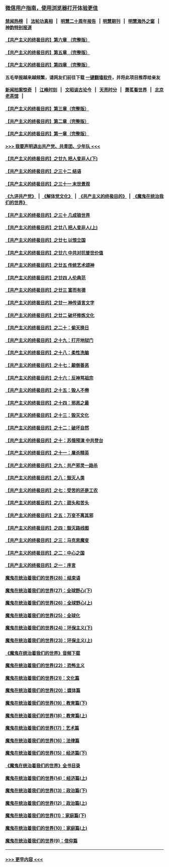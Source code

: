 ### [微信用户指南，使用浏览器打开体验更佳](https://github.com/gfw-breaker/banned-news1/blob/master/indexes/wechat-guide.md?t=0)
#### [禁闻热榜](热点新闻.md?t=0)  &nbsp;&nbsp;|&nbsp;&nbsp; [法轮功真相](https://github.com/gfw-breaker/truth/blob/master/README.md?t=0) &nbsp;&nbsp;|&nbsp;&nbsp; [明慧二十周年报告](https://github.com/gfw-breaker/mh-reports/blob/master/README.md?t=0) &nbsp;&nbsp;|&nbsp;&nbsp;[明慧期刊](https://github.com/gfw-breaker/mh-qikan) &nbsp;&nbsp;|&nbsp;&nbsp; [明慧海外之窗](https://github.com/gfw-breaker/mh-news/blob/master/README.md?t=0) &nbsp;&nbsp;|&nbsp;&nbsp; [神韵特别报道](https://github.com/gfw-breaker/mh-news/blob/master/shenyun.md?t=0)
#### [【共产主义的终极目的】第六章 （完整版）](../pages/nsc422/n11428913.md?t=02100655) 
#### [【共产主义的终极目的】第五章 （完整版）](../pages/nsc422/n11428912.md?t=02100655) 
#### [【共产主义的终极目的】第四章 （完整版）](../pages/nsc422/n11428907.md?t=02100655) 
#### 五毛举报越来越频繁，请网友们前往下载 [一键翻墙软件](https://github.com/gfw-breaker/ssr-accounts)，并将此项目推荐给亲友
#### [新闻拍案惊奇](https://github.com/gfw-breaker/banned-news1/blob/master/pages/link4.md) &nbsp;&nbsp;|&nbsp;&nbsp; [江峰时刻](https://github.com/gfw-breaker/banned-news1/blob/master/pages/link4.md) &nbsp;&nbsp;|&nbsp;&nbsp; [文昭谈古论今](https://github.com/gfw-breaker/banned-news1/blob/master/pages/link4.md) &nbsp;&nbsp;|&nbsp;&nbsp; [天亮时分](https://github.com/gfw-breaker/banned-news1/blob/master/pages/link4.md) &nbsp;&nbsp;|&nbsp;&nbsp; [萧茗看世界](https://github.com/gfw-breaker/banned-news1/blob/master/pages/link4.md) &nbsp;&nbsp;|&nbsp;&nbsp; [北京老茶馆](https://github.com/gfw-breaker/banned-news1/blob/master/pages/link4.md) &nbsp;&nbsp;|&nbsp;&nbsp; 
#### [【共产主义的终极目的】第三章（完整版）](../pages/nsc422/n11428848.md?t=02100655) 
#### [【共产主义的终极目的】第二章（完整版）](../pages/nsc422/n11428831.md?t=02100655) 
#### [【共产主义的终极目的】第一章（完整版）](../pages/nsc422/n11417651.md?t=02100655) 
#### [>>> 我要声明退出共产党、共青团、少年队 <<<](https://github.com/begood0513/goodnews/blob/master/quit/letter.md) 
#### [【共产主义的终极目的】之廿九 把人变非人(下)](../pages/nsc422/n11344140.md?t=02100655) 
#### [【共产主义的终极目的】之三十二 结语](../pages/nsc422/n11360535.md?t=02100655) 
#### [【共产主义的终极目的】之三十一 末世景观](../pages/nsc422/n11351129.md?t=02100655) 
#### [《九评共产党》](https://github.com/begood0513/9ping.md/blob/master/README.md) &nbsp;|&nbsp; [《解体党文化》](../../../../jtdwh.md/blob/master/README.md)  &nbsp;|&nbsp; [《共产主义的终极目的》](../../../../gczydzjmd.md/blob/master/README.md) &nbsp;|&nbsp; [《魔鬼在统治我们的世界》](../../../../mgztzwmdsj.md/blob/master/README.md) 
#### [【共产主义的终极目的】之三十 几成狼世界](../pages/nsc422/n11348280.md?t=02100655) 
#### [【共产主义的终极目的】之廿八 把人变非人(上)](../pages/nsc422/n11340492.md?t=02100655) 
#### [【共产主义的终极目的】之廿七 以恨立国](../pages/nsc422/n11336944.md?t=02100655) 
#### [【共产主义的终极目的】之廿六 中共对抗普世价值](../pages/nsc422/n11324785.md?t=02100655) 
#### [【共产主义的终极目的】之廿五 传统艺术颂神](../pages/nsc422/n11296396.md?t=02100655) 
#### [【共产主义的终极目的】之廿四 人伦典范](../pages/nsc422/n11296397.md?t=02100655) 
#### [【共产主义的终极目的】之廿三 富而有德](../pages/nsc422/n11283598.md?t=02100655) 
#### [【共产主义的终极目的】之廿一 神传语言文字](../pages/nsc422/n11263265.md?t=02100655) 
#### [【共产主义的终极目的】之廿二 破坏修炼文化](../pages/nsc422/n11245728.md?t=02100655) 
#### [【共产主义的终极目的】之二十：偷天换日](../pages/nsc422/n11238846.md?t=02100655) 
#### [【共产主义的终极目的】之十九：打开地狱门](../pages/nsc422/n11206376.md?t=02100655) 
#### [【共产主义的终极目的】之十八：柔性洗脑](../pages/nsc422/n11199994.md?t=02100655) 
#### [【共产主义的终极目的】之十七：颠倒善恶](../pages/nsc422/n11179782.md?t=02100655) 
#### [【共产主义的终极目的】之十六：反神骂祖宗](../pages/nsc422/n11166798.md?t=02100655) 
#### [【共产主义的终极目的】之十五：毁人不倦](../pages/nsc422/n11166792.md?t=02100655) 
#### [【共产主义的终极目的】之十四：邪恶之最](../pages/nsc422/n11150249.md?t=02100655) 
#### [【共产主义的终极目的】之十三：毁灭文化](../pages/nsc422/n11135227.md?t=02100655) 
#### [【共产主义的终极目的】之十二：破坏自然](../pages/nsc422/n11135214.md?t=02100655) 
#### [【共产主义的终极目的】之十：苏俄预演 中共登台](../pages/nsc422/n11118424.md?t=02100655) 
#### [【共产主义的终极目的】之十一：屠杀精英](../pages/nsc422/n11118442.md?t=02100655) 
#### [【共产主义的终极目的】之九：共产邪灵一路杀](../pages/nsc422/n11114139.md?t=02100655) 
#### [【共产主义的终极目的】之八：毁灭人类](../pages/nsc422/n11108503.md?t=02100655) 
#### [【共产主义的终极目的】之七：受苦的还是工农](../pages/nsc422/n11101809.md?t=02100655) 
#### [【共产主义的终极目的】之六：甜头和苦头](../pages/nsc422/n11096971.md?t=02100655) 
#### [【共产主义的终极目的】之五：万变不离其邪](../pages/nsc422/n11091285.md?t=02100655) 
#### [【共产主义的终极目的】之四：毁灭路线图](../pages/nsc422/n11086284.md?t=02100655) 
#### [【共产主义的终极目的】之三：马克思魔变](../pages/nsc422/n11061941.md?t=02100655) 
#### [【共产主义的终极目的】之二：中心之国](../pages/nsc422/n11047728.md?t=02100655) 
#### [【共产主义的终极目的】之一：序言](../pages/nsc422/n11086077.md?t=02100655) 
#### [魔鬼在统治着我们的世界(28)：结束语](../pages/nsc422/n10936246.md?t=02100655) 
#### [魔鬼在统治着我们的世界(27)：全球野心(下)](../pages/nsc422/n10928319.md?t=02100655) 
#### [魔鬼在统治着我们的世界(26)：全球野心(上)](../pages/nsc422/n10900318.md?t=02100655) 
#### [魔鬼在统治着我们的世界(25)：全球化](../pages/nsc422/n10788205.md?t=02100655) 
#### [魔鬼在统治着我们的世界(24)：环保主义(下)](../pages/nsc422/n10695307.md?t=02100655) 
#### [魔鬼在统治着我们的世界(23)：环保主义(上)](../pages/nsc422/n10688613.md?t=02100655) 
#### [《魔鬼在统治着我们的世界》音频下载](../pages/nsc422/n10635553.md?t=02100655) 
#### [魔鬼在统治着我们的世界(22)：恐怖主义](../pages/nsc422/n10614727.md?t=02100655) 
#### [魔鬼在统治着我们的世界(21)：文化篇](../pages/nsc422/n10597706.md?t=02100655) 
#### [魔鬼在统治着我们的世界(20)：媒体篇](../pages/nsc422/n10586579.md?t=02100655) 
#### [魔鬼在统治着我们的世界(19)：教育篇(下)](../pages/nsc422/n10564808.md?t=02100655) 
#### [魔鬼在统治着我们的世界(18)：教育篇(上)](../pages/nsc422/n10526970.md?t=02100655) 
#### [魔鬼在统治着我们的世界(17)：艺术篇](../pages/nsc422/n10499093.md?t=02100655) 
#### [魔鬼在统治着我们的世界(16)：法律篇](../pages/nsc422/n10485969.md?t=02100655) 
#### [魔鬼在统治着我们的世界(15)：经济篇(下)](../pages/nsc422/n10469975.md?t=02100655) 
#### [《魔鬼在统治着我们的世界》全书目录](../pages/nsc422/n10464261.md?t=02100655) 
#### [魔鬼在统治着我们的世界(14)：经济篇(上)](../pages/nsc422/n10457370.md?t=02100655) 
#### [魔鬼在统治着我们的世界(13)：政治篇(下)](../pages/nsc422/n10448270.md?t=02100655) 
#### [魔鬼在统治着我们的世界(12)：政治篇(上)](../pages/nsc422/n10444576.md?t=02100655) 
#### [魔鬼在统治着我们的世界(11)：家庭篇(下)](../pages/nsc422/n10440961.md?t=02100655) 
#### [魔鬼在统治着我们的世界(10)：家庭篇(上)](../pages/nsc422/n10435448.md?t=02100655) 
#### [魔鬼在统治着我们的世界(9)：信仰篇](../pages/nsc422/n10432159.md?t=02100655) 

----
#### [ >>> 更早内容 <<< ](../indexes/nsc422-earlier.md)
